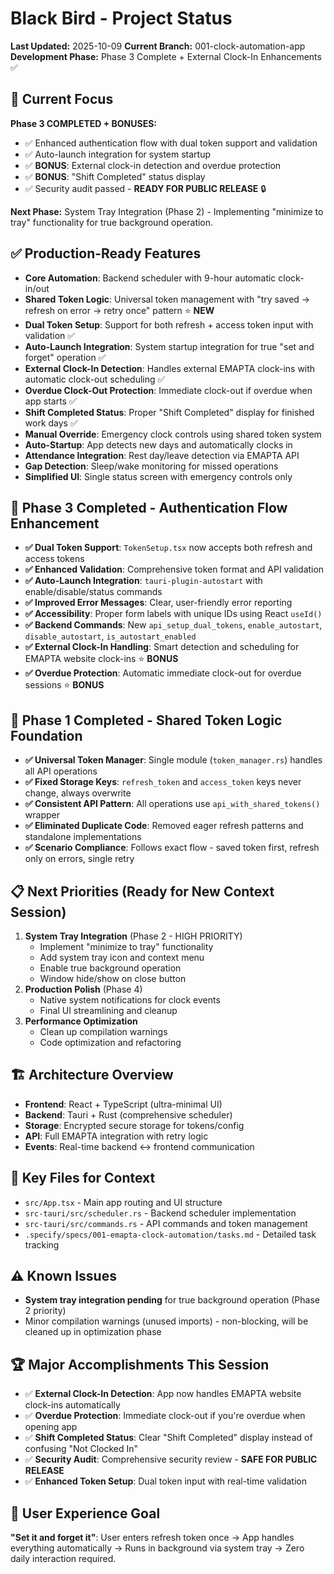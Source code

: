 # Black Bird - Project Status

**Last Updated:** 2025-10-09
**Current Branch:** 001-clock-automation-app
**Development Phase:** Phase 3 Complete + External Clock-In Enhancements ✅

## 🎯 Current Focus
**Phase 3 COMPLETED + BONUSES:**
- ✅ Enhanced authentication flow with dual token support and validation
- ✅ Auto-launch integration for system startup
- ✅ **BONUS**: External clock-in detection and overdue protection
- ✅ **BONUS**: "Shift Completed" status display
- ✅ Security audit passed - **READY FOR PUBLIC RELEASE** 🔒

**Next Phase:** System Tray Integration (Phase 2) - Implementing "minimize to tray" functionality for true background operation.

## ✅ Production-Ready Features
- **Core Automation**: Backend scheduler with 9-hour automatic clock-in/out
- **Shared Token Logic**: Universal token management with "try saved → refresh on error → retry once" pattern ⭐ **NEW**
- **Dual Token Setup**: Support for both refresh + access token input with validation ✅
- **Auto-Launch Integration**: System startup integration for true "set and forget" operation ✅
- **External Clock-In Detection**: Handles external EMAPTA clock-ins with automatic clock-out scheduling ✅
- **Overdue Clock-Out Protection**: Immediate clock-out if overdue when app starts ✅
- **Shift Completed Status**: Proper "Shift Completed" display for finished work days ✅
- **Manual Override**: Emergency clock controls using shared token system
- **Auto-Startup**: App detects new days and automatically clocks in
- **Attendance Integration**: Rest day/leave detection via EMAPTA API
- **Gap Detection**: Sleep/wake monitoring for missed operations
- **Simplified UI**: Single status screen with emergency controls only

## 🎉 Phase 3 Completed - Authentication Flow Enhancement
- **✅ Dual Token Support**: `TokenSetup.tsx` now accepts both refresh and access tokens
- **✅ Enhanced Validation**: Comprehensive token format and API validation
- **✅ Auto-Launch Integration**: `tauri-plugin-autostart` with enable/disable/status commands
- **✅ Improved Error Messages**: Clear, user-friendly error reporting
- **✅ Accessibility**: Proper form labels with unique IDs using React `useId()`
- **✅ Backend Commands**: New `api_setup_dual_tokens`, `enable_autostart`, `disable_autostart`, `is_autostart_enabled`
- **✅ External Clock-In Handling**: Smart detection and scheduling for EMAPTA website clock-ins ⭐ **BONUS**
- **✅ Overdue Protection**: Automatic immediate clock-out for overdue sessions ⭐ **BONUS**

## 🎉 Phase 1 Completed - Shared Token Logic Foundation
- **✅ Universal Token Manager**: Single module (`token_manager.rs`) handles all API operations
- **✅ Fixed Storage Keys**: `refresh_token` and `access_token` keys never change, always overwrite
- **✅ Consistent API Pattern**: All operations use `api_with_shared_tokens()` wrapper
- **✅ Eliminated Duplicate Code**: Removed eager refresh patterns and standalone implementations
- **✅ Scenario Compliance**: Follows exact flow - saved token first, refresh only on errors, single retry

## 📋 Next Priorities (Ready for New Context Session)
1. **System Tray Integration** (Phase 2 - HIGH PRIORITY)
   - Implement "minimize to tray" functionality
   - Add system tray icon and context menu
   - Enable true background operation
   - Window hide/show on close button
2. **Production Polish** (Phase 4)
   - Native system notifications for clock events
   - Final UI streamlining and cleanup
3. **Performance Optimization**
   - Clean up compilation warnings
   - Code optimization and refactoring

## 🏗️ Architecture Overview
- **Frontend**: React + TypeScript (ultra-minimal UI)
- **Backend**: Tauri + Rust (comprehensive scheduler)
- **Storage**: Encrypted secure storage for tokens/config
- **API**: Full EMAPTA integration with retry logic
- **Events**: Real-time backend ↔ frontend communication

## 🔑 Key Files for Context
- `src/App.tsx` - Main app routing and UI structure
- `src-tauri/src/scheduler.rs` - Backend scheduler implementation
- `src-tauri/src/commands.rs` - API commands and token management
- `.specify/specs/001-emapta-clock-automation/tasks.md` - Detailed task tracking

## ⚠️ Known Issues
- **System tray integration pending** for true background operation (Phase 2 priority)
- Minor compilation warnings (unused imports) - non-blocking, will be cleaned up in optimization phase

## 🏆 Major Accomplishments This Session
- ✅ **External Clock-In Detection**: App now handles EMAPTA website clock-ins automatically
- ✅ **Overdue Protection**: Immediate clock-out if you're overdue when opening app
- ✅ **Shift Completed Status**: Clear "Shift Completed" display instead of confusing "Not Clocked In"
- ✅ **Security Audit**: Comprehensive security review - **SAFE FOR PUBLIC RELEASE**
- ✅ **Enhanced Token Setup**: Dual token input with real-time validation

## 🚀 User Experience Goal
**"Set it and forget it"**: User enters refresh token once → App handles everything automatically → Runs in background via system tray → Zero daily interaction required.